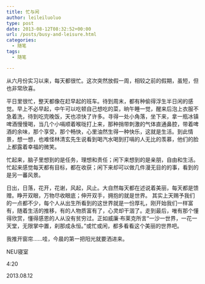 ```yaml
---
title: 忙与闲
author: leileiluoluo
type: post
date: 2013-08-12T08:32:52+00:00
url: /posts/busy-and-leisure.html
categories:
  - 随笔
tags:
  - 随笔

---
```

从六月份实习以来，每天都很忙。这次突然放假一周，相较之前的假期，虽短，但也非常欣喜。

平日里很忙，整天都像在赶早起的班车。待到周末，都有种偷得浮生半日闲的感觉。早上不必早起，中午可以吃顿自己想吃的菜，晌午睡一觉，醒来后泡上衣服不急着洗，待到吃完晚饭，天也凉快了许多。寻得一处小角落，坐下来，拿一瓶冰镇啤酒慢慢喝，当几个小嗝顺着喉咙打上来，那种捎带刺激的气体直通鼻腔，带着啤酒的余味，那个享受，那个畅快，心里油然生得一种快乐，这就是生活。到此情景，想一想，也难怪林清玄先生说看到喝汽水喝到打嗝的人无比的羡慕，他们的脸上都露着幸福的微笑。

忙起来，脑子里想到的是任务，理想和责任；闲下来想到的是亲朋，自由和生活。忙起来感觉每天都有目标，都在收获；闲下来却可以做几件漫无目的的事，看到的是另一蕃风景。

日出，日落，花开，花谢，风起，风止。大自然每天都在述说着美丽，每天都是馈赠。睁开双眼，万物尽收眼底；伸开双手，拥抱的就是世界。 其实上天赐予我们的一点都不少，每个人从出生所看到的这世界就是一份厚礼，刚开始我们一样富有，随着生活的推移，有的人物质富有了，心灵却干涸了。走到最后，唯有那个懂得欣赏，懂得感恩的人从没有贫穷过。正如威廉·布莱克所言“一沙一世界，一花一天堂，无限掌中置，刹那成永恒。”或忙或闲，都多看看这个美丽的世界吧。

我推开窗帘……哇，今晨的第一把阳光就要洒进来。

NEU寝室
  
4:20
  
2013.08.12